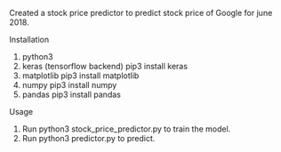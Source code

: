 Created a stock price predictor to predict stock price of Google for june 2018.

Installation
1. python3
2. keras (tensorflow backend) pip3 install keras
3. matplotlib                 pip3 install matplotlib
4. numpy                      pip3 install numpy
5. pandas                     pip3 install pandas

Usage
1. Run python3 stock_price_predictor.py to train the model.
2. Run python3 predictor.py to predict.
